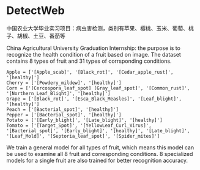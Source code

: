 # DetectWeb
中国农业大学毕业实习项目：病虫害检测，类别有苹果、樱桃、玉米、葡萄、桃子、胡椒、土豆、番茄等

China Agricultural University Graduation Internship: the purpose is to recognize the health condition of a fruit based on image. The dataset contains 8 types of fruit and 31 types of corrsponding conditions.

```
Apple = ['[Apple_scab]', '[Black_rot]', '[Cedar_apple_rust]', '[healthy]']
Cherry = ['[Powdery_mildew]', '[healthy]']
Corn = ['[Cercospora_leaf_spot] [Gray_leaf_spot]', '[Common_rust]', '[Northern_Leaf_Blight]', '[healthy]']
Grape = ['[Black_rot]', '[Esca_Black_Measles]', '[Leaf_blight]', '[healthy]']
Peach = ['[Bacterial_spot]', '[healthy]']
Pepper = ['[Bacterial_spot]', '[healthy]']
Potato = ['[Early_blight]', '[Late_blight]', '[healthy]']
Tomato = ['[Target_Spot]', '[YellowLeaf_Curl_Virus]', '[Bacterial_spot]', '[Early_blight]', '[healthy]', '[Late_blight]', '[Leaf_Mold]', '[Septoria_leaf_spot]', '[Spider_mites]']
```
We train a general model for all types of fruit, which means this model can be used to examine all 8 fruit and corresponding conditions. 8 specialized models for a single fruit are also trained for better recognition accuracy.
